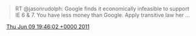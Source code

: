 > RT @jasonrudolph: Google finds it economically infeasible to support IE 6 & 7\. You have less money than Google\. Apply transitive law her \.\.\.

<img src="../../media/tweet.ico" width="12" /> [Thu Jun 09 19:46:02 +0000 2011](https://twitter.com/DromerDenker/status/78910747555545088)